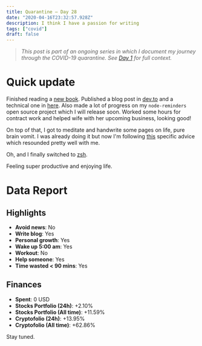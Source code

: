 ```yaml
---
title: Quarantine — Day 28
date: "2020-04-16T23:32:57.928Z"
description: I think I have a passion for writing
tags: ["covid"]
draft: false
---
```


> *This post is part of an ongoing series in which I document my journey through the COVID-19 quarantine. See [Day 1](/quarantine/quarantine-day-1) for full context.*

<div class="divider"></div>

# Quick update

Finished reading a [new book](https://www.panamericana.com.co/inquebrantables-590624/p). Published a blog post in [dev.to](https://dev.to/caroso1222/please-stop-doing-this-in-your-resume-2mga) and a technical one in [here](/the-right-way-to-migrate-your-bash-profile-to-zsh). Also made a lot of progress on my `node-reminders` open source project which I will release soon. Worked some hours for contract work and helped wife with her upcoming business, looking good!

On top of that, I got to meditate and handwrite some pages on life, pure brain vomit. I was already doing it but now I'm following [this](https://www.youtube.com/watch?v=UFdR8w_R1HA) specific advice which resounded pretty well with me.

Oh, and I finally switched to [zsh](/the-right-way-to-migrate-your-bash-profile-to-zsh).

Feeling super productive and enjoying life.

<div class="divider"></div>

# Data Report

## Highlights

* **Avoid news**: No
* **Write blog**: Yes
* **Personal growth**: Yes
* **Wake up 5:00 am**: Yes
* **Workout**: No
* **Help someone**: Yes
* **Time wasted < 90 mins**: Yes

## Finances

* **Spent**: 0 USD
* **Stocks Portfolio (24h)**: +2.10%
* **Stocks Portfolio (All time)**: +11.59%
* **Cryptofolio (24h)**: +13.95%
* **Cryptofolio (All time)**: +62.86%

<div class="divider"></div>

Stay tuned.
